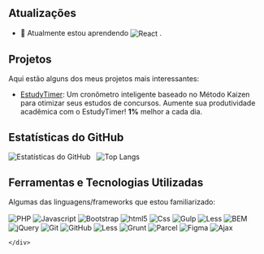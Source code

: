 ## Atualizações

- 🌱 Atualmente estou aprendendo <img align="center" alt="React" src="https://img.shields.io/badge/-React-61DAFB?logo=react&logoColor=white&style=for-the-badge">
.

## Projetos
Aqui estão alguns dos meus projetos mais interessantes:

- [EstudyTimer](https://#): Um cronômetro inteligente baseado no Método Kaizen para otimizar seus estudos de concursos. Aumente sua produtividade acadêmica com o EstudyTimer! **1%** melhor a cada dia.

## Estatísticas do GitHub
![Estatísticas do GitHub](https://github-readme-stats.vercel.app/api?username=richardsanvie&show_icons=true&theme=dracula)     ![Top Langs](https://github-readme-stats.vercel.app/api/top-langs/?username=richardsanvie&layout=compact)

## Ferramentas e Tecnologias Utilizadas
Algumas das linguagens/frameworks que estou familiarizado:
    <div style="display: inline_block">
        <img align="center" alt="PHP" src="https://img.shields.io/badge/PHP-777BB4?style=for-the-badge&logo=php&logoColor=white">
        <img align="center" alt="Javascript" src="https://img.shields.io/badge/JavaScript-F7DF1E?style=for-the-badge&logo=javascript&logoColor=black">
        <img align="center" alt="Bootstrap" src="https://img.shields.io/badge/Bootstrap-563D7C?style=for-the-badge&logo=bootstrap&logoColor=white">
        <img align="center" alt="html5" src="https://img.shields.io/badge/HTML5-E34F26?style=for-the-badge&logo=html5&logoColor=white">
        <img align="center" alt="Css" src="https://img.shields.io/badge/CSS-239120?&style=for-the-badge&logo=css3&logoColor=white"> 
        <img align="center" alt="Gulp" src="https://img.shields.io/badge/-Gulp-CF4647?logo=gulp&logoColor=white&style=for-the-badge">
        <img align="center" alt="Less" src="https://img.shields.io/badge/-Less-1D365D?logo=less&logoColor=white&style=for-the-badge">
        <img align="center" alt="BEM" src="https://img.shields.io/badge/-BEM-000000?logo=bem&logoColor=white&style=for-the-badge">
        <img align="center" alt="jQuery" src="https://img.shields.io/badge/-jQuery-0769AD?logo=jquery&logoColor=white&style=for-the-badge">
        <img align="center" alt="Git" src="https://img.shields.io/badge/-Git-F05032?logo=git&logoColor=white&style=for-the-badge">
        <img align="center" alt="GitHub" src="https://img.shields.io/badge/-GitHub-181717?logo=github&logoColor=white&style=for-the-badge">
        <img align="center" alt="Less" src="https://img.shields.io/badge/-Less-1D365D?logo=less&logoColor=white&style=for-the-badge">
        <img align="center" alt="Grunt" src="https://img.shields.io/badge/-Grunt-FBA919?logo=grunt&logoColor=white&style=for-the-badge">
        <img align="center" alt="Parcel" src="https://img.shields.io/badge/-Parcel-5E8B3E?logo=parcel&logoColor=white&style=for-the-badge">
        <img align="center" alt="Figma" src="https://img.shields.io/badge/-Figma-F24E1E?logo=figma&logoColor=white&style=for-the-badge">
        <img align="center" alt="Ajax" src="https://img.shields.io/badge/-Ajax-FF5722?style=for-the-badge&logo=ajax&logoColor=white">

    </div>
